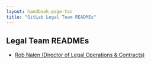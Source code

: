 ```yaml
---
layout: handbook-page-toc
title: "GitLab Legal Team READMEs"
---
```


## Legal Team READMEs

- [Rob Nalen (Director of Legal Operations & Contracts)](https://about.gitlab.com/handbook/legal/readmes/robnalen.index.html)

